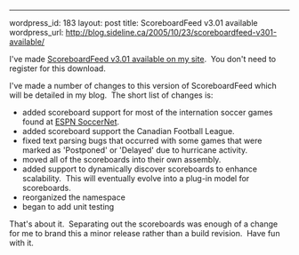 --- 
wordpress_id: 183
layout: post
title: ScoreboardFeed v3.01 available
wordpress_url: http://blog.sideline.ca/2005/10/23/scoreboardfeed-v301-available/

<p>I've made <a href="http://www.aream.ca/DNN/ScoreboardFeed/tabid/57/Default.aspx">ScoreboardFeed v3.01 available on my site</a>.  You don't need to register for this download.</p>
<p>I've made a number of changes to this version of ScoreboardFeed which will be detailed in my blog.  The short list of changes is:</p>
<ul>
<li>added scoreboard support for most of the internation soccer games found at <a href="http://soccernet.espn.go.com/">ESPN SoccerNet</a>.</li>
<li>added scoreboard support the Canadian Football League.</li>
<li>fixed text parsing bugs that occurred with some games that were marked as 'Postponed' or 'Delayed' due to hurricane activity.</li>
<li>moved all of the scoreboards into their own assembly.</li>
<li>added support to dynamically discover scoreboards to enhance scalability.  This will eventually evolve into a plug-in model for scoreboards.</li>
<li>reorganized the namespace</li>
<li>began to add unit testing</li></ul>
<p>That's about it.  Separating out the scoreboards was enough of a change for me to brand this a minor release rather than a build revision.  Have fun with it.</p>
